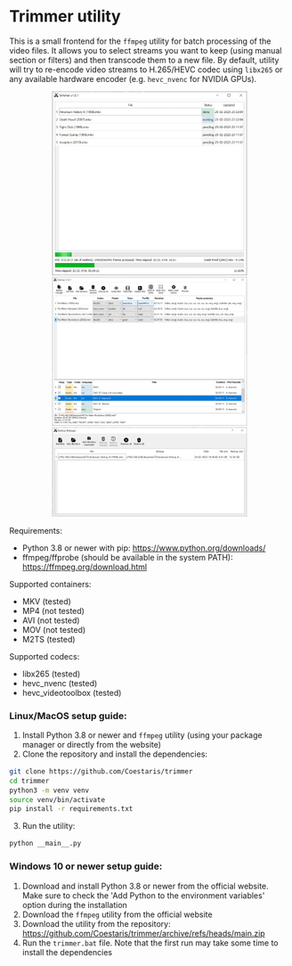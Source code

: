 # Trimmer utility

This is a small frontend for the `ffmpeg` utility for batch processing of the video files.
It allows you to select streams you want to keep (using manual section or filters)
and then transcode them to a new file.
By default, utility will try to re-encode video streams to H.265/HEVC codec
using `libx265` or any available hardware encoder (e.g. `hevc_nvenc` for NVIDIA GPUs).

<p align="center">
  <img src=https://github.com/Coestaris/trimmer/blob/main/screenshots/1.jpg width="350">
  <img src=https://github.com/Coestaris/trimmer/blob/main/screenshots/2.jpg width="350">
  <img src=https://github.com/Coestaris/trimmer/blob/main/screenshots/3.jpg width="350">
</p>

Requirements:
- Python 3.8 or newer with pip: https://www.python.org/downloads/
- ffmpeg/ffprobe (should be available in the system PATH): https://ffmpeg.org/download.html

Supported containers:
- MKV (tested)
- MP4 (not tested)
- AVI (not tested)
- MOV (not tested)
- M2TS (tested)

Supported codecs:
- libx265 (tested)
- hevc_nvenc (tested)
- hevc_videotoolbox (tested)

### Linux/MacOS setup guide:

1. Install Python 3.8 or newer and `ffmpeg` utility (using your package manager or directly from the website)
2. Clone the repository and install the dependencies:
```bash
git clone https://github.com/Coestaris/trimmer
cd trimmer
python3 -m venv venv
source venv/bin/activate
pip install -r requirements.txt
```
3. Run the utility:
```bash
python __main__.py
```
### Windows 10 or newer setup guide:

1. Download and install Python 3.8 or newer from the official website. Make sure to check the 'Add Python to the environment variables' option during the installation 
2. Download the `ffmpeg` utility from the official website
3. Download the utility from the repository: https://github.com/Coestaris/trimmer/archive/refs/heads/main.zip
4. Run the `trimmer.bat` file. Note that the first run may take some time to install the dependencies
